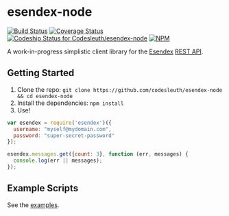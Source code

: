 esendex-node
============

[![Build Status](https://travis-ci.org/Codesleuth/esendex-node.svg?branch=master)](https://travis-ci.org/Codesleuth/esendex-node) [![Coverage Status](https://coveralls.io/repos/Codesleuth/esendex-node/badge.png)](https://coveralls.io/r/Codesleuth/esendex-node) [![Codeship Status for Codesleuth/esendex-node](https://www.codeship.io/projects/51dfa190-ff1b-0131-5487-5eefab01992e/status)](https://www.codeship.io/projects/29670)
[![NPM](https://nodei.co/npm/esendex.png)](https://nodei.co/npm/esendex/)

A work-in-progress simplistic client library for the [Esendex](http://esendex.com) [REST API](http://developers.esendex.com/APIs/REST-API).

## Getting Started

1. Clone the repo: `git clone https://github.com/codesleuth/esendex-node && cd esendex-node`
2. Install the dependencies: `npm install`
3. Use!

```js
var esendex = require('esendex')({
  username: "myself@mydomain.com",
  password: "super-secret-password"
});

esendex.messages.get({count: 3}, function (err, messages) {
  console.log(err || messages);
});
```

## Example Scripts

See the [examples](https://github.com/Codesleuth/esendex-node/tree/master/examples).